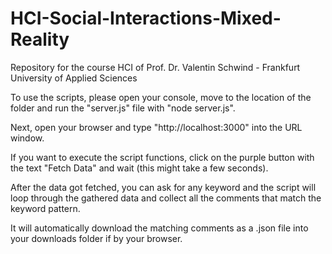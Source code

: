 # HCI-Social-Interactions-Mixed-Reality
Repository for the course HCI of Prof. Dr. Valentin Schwind - Frankfurt University of Applied Sciences


To use the scripts, please open your console, move to the location of the folder and run the "server.js" file with "node server.js".

Next, open your browser and type "http://localhost:3000" into the URL window.

If you want to execute the script functions, click on the purple button with the text "Fetch Data" and wait (this might take a few seconds).

After the data got fetched, you can ask for any keyword and the script will loop through the gathered data and collect all the comments that match the keyword pattern.

It will automatically download the matching comments as a .json file into your downloads folder if by your browser.
